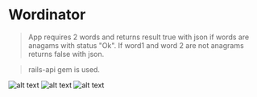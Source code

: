 # Wordinator

>App requires 2 words and returns result true with json if words are anagams with status "Ok".
>If word1 and word 2 are not anagrams returns false with json.

>rails-api gem is used. 

![alt text](https://github.com/cenkayberkin/wordinatorApp/blob/dev/screenshots/Screen%20Shot%202014-10-01%20at%2011.48.42%20AM.png)
![alt text](https://github.com/cenkayberkin/wordinatorApp/blob/dev/screenshots/Screen%20Shot%202014-10-01%20at%2011.49.09%20AM.png)
![alt text](https://github.com/cenkayberkin/wordinatorApp/blob/dev/screenshots/Screen%20Shot%202014-10-01%20at%2011.49.27%20AM.png)
